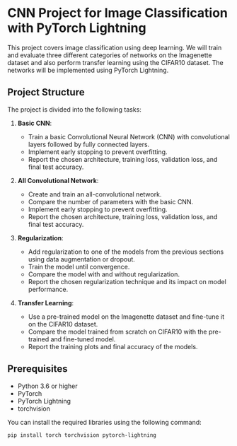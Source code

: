 # CNN Project for Image Classification with PyTorch Lightning

This project covers image classification using deep learning. We will train and evaluate three different categories of networks on the Imagenette dataset and also perform transfer learning using the CIFAR10 dataset. The networks will be implemented using PyTorch Lightning.

## Project Structure

The project is divided into the following tasks:

1. **Basic CNN**:

   - Train a basic Convolutional Neural Network (CNN) with convolutional layers followed by fully connected layers.
   - Implement early stopping to prevent overfitting.
   - Report the chosen architecture, training loss, validation loss, and final test accuracy.

2. **All Convolutional Network**:

   - Create and train an all-convolutional network.
   - Compare the number of parameters with the basic CNN.
   - Implement early stopping to prevent overfitting.
   - Report the chosen architecture, training loss, validation loss, and final test accuracy.

3. **Regularization**:

   - Add regularization to one of the models from the previous sections using data augmentation or dropout.
   - Train the model until convergence.
   - Compare the model with and without regularization.
   - Report the chosen regularization technique and its impact on model performance.

4. **Transfer Learning**:
   - Use a pre-trained model on the Imagenette dataset and fine-tune it on the CIFAR10 dataset.
   - Compare the model trained from scratch on CIFAR10 with the pre-trained and fine-tuned model.
   - Report the training plots and final accuracy of the models.

## Prerequisites

- Python 3.6 or higher
- PyTorch
- PyTorch Lightning
- torchvision

You can install the required libraries using the following command:

```sh
pip install torch torchvision pytorch-lightning
```
